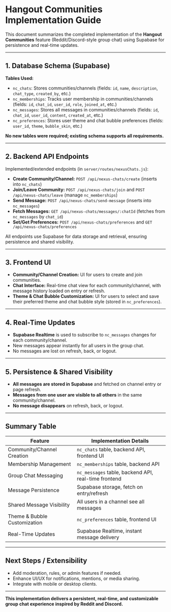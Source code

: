 # Hangout Communities Implementation Guide

This document summarizes the completed implementation of the **Hangout Communities** feature (Reddit/Discord-style group chat) using Supabase for persistence and real-time updates.

---

## 1. Database Schema (Supabase)

**Tables Used:**
- `nc_chats`: Stores communities/channels (fields: `id`, `name`, `description`, `chat_type`, `created_by`, etc.)
- `nc_memberships`: Tracks user membership in communities/channels (fields: `id`, `chat_id`, `user_id`, `role`, `joined_at`, etc.)
- `nc_messages`: Stores all messages in communities/channels (fields: `id`, `chat_id`, `user_id`, `content`, `created_at`, etc.)
- `nc_preferences`: Stores user theme and chat bubble preferences (fields: `user_id`, `theme`, `bubble_skin`, etc.)

**No new tables were required; existing schema supports all requirements.**

---

## 2. Backend API Endpoints

Implemented/extended endpoints (in `server/routes/nexusChats.js`):
- **Create Community/Channel:** `POST /api/nexus-chats/create` (inserts into `nc_chats`)
- **Join/Leave Community:** `POST /api/nexus-chats/join` and `POST /api/nexus-chats/leave` (manage `nc_memberships`)
- **Send Message:** `POST /api/nexus-chats/send-message` (inserts into `nc_messages`)
- **Fetch Messages:** `GET /api/nexus-chats/messages/:chatId` (fetches from `nc_messages` by `chat_id`)
- **Set/Get Preferences:** `POST /api/nexus-chats/preferences` and `GET /api/nexus-chats/preferences`

All endpoints use Supabase for data storage and retrieval, ensuring persistence and shared visibility.

---

## 3. Frontend UI

- **Community/Channel Creation:** UI for users to create and join communities.
- **Chat Interface:** Real-time chat view for each community/channel, with message history loaded on entry or refresh.
- **Theme & Chat Bubble Customization:** UI for users to select and save their preferred theme and chat bubble style (stored in `nc_preferences`).

---

## 4. Real-Time Updates

- **Supabase Realtime** is used to subscribe to `nc_messages` changes for each community/channel.
- New messages appear instantly for all users in the group chat.
- No messages are lost on refresh, back, or logout.

---

## 5. Persistence & Shared Visibility

- **All messages are stored in Supabase** and fetched on channel entry or page refresh.
- **Messages from one user are visible to all others** in the same community/channel.
- **No message disappears** on refresh, back, or logout.

---

## Summary Table

| Feature                        | Implementation Details                                  |
|-------------------------------|--------------------------------------------------------|
| Community/Channel Creation     | `nc_chats` table, backend API, frontend UI             |
| Membership Management          | `nc_memberships` table, backend API                    |
| Group Chat Messaging           | `nc_messages` table, backend API, real-time frontend   |
| Message Persistence            | Supabase storage, fetch on entry/refresh               |
| Shared Message Visibility      | All users in a channel see all messages                |
| Theme & Bubble Customization   | `nc_preferences` table, frontend UI                    |
| Real-Time Updates              | Supabase Realtime, instant message delivery            |

---

## Next Steps / Extensibility
- Add moderation, rules, or admin features if needed.
- Enhance UI/UX for notifications, mentions, or media sharing.
- Integrate with mobile or desktop clients.

---

**This implementation delivers a persistent, real-time, and customizable group chat experience inspired by Reddit and Discord.**
